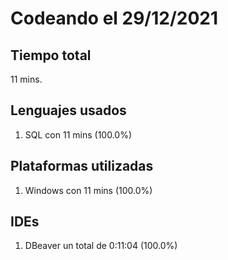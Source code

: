 # Codeando el 29/12/2021

## Tiempo total
11 mins.

## Lenguajes usados
1. SQL con 11 mins (100.0%)

## Plataformas utilizadas
1. Windows con 11 mins (100.0%)

## IDEs
1. DBeaver un total de 0:11:04 (100.0%)
